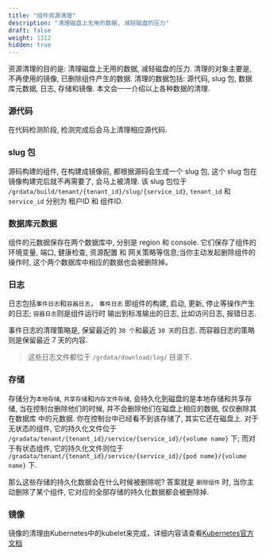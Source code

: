```yaml
---
title: "组件资源清理"
description: "清理磁盘上无用的数据, 减轻磁盘的压力"
draft: false
weight: 1312
hidden: true
---
```


资源清理的目的是: 清理磁盘上无用的数据, 减轻磁盘的压力. 清理的对象主要是, 不再使用的镜像, 已删除组件产生的数据.
清理的数据包括: 源代码, slug 包, 数据库元数据, 日志, 存储和镜像. 本文会一一介绍以上各种数据的清理.

### 源代码

在代码检测阶段, 检测完成后会马上清理相应源代码.

### slug 包

源码构建的组件, 在构建成镜像前, 都根据源码会生成一个 slug 包, 这个 slug 包在镜像构建完后就不再需要了, 会马上被清理.
该 slug 包位于 `/grdata/build/tenant/{tenant_id}/slug/{service_id}`, `tenant_id` 和 `service_id` 分别为 租户ID 和 组件ID.

### 数据库元数据

组件的元数据保存在两个数据库中, 分别是 region 和 console. 它们保存了组件的环境变量, 端口, 健康检查, 资源配置 和 网关策略等信息;当你主动发起删除组件的操作时, 这个两个数据库中相应的数据也会被删除掉。

### 日志

日志包括`事件日志`和`容器日志`， `事件日志` 即组件的构建, 启动, 更新, 停止等操作产生的日志; `容器日志`则是组件运行时 输出到标准输出的日志, 比如访问日志, 报错日志.

事件日志的清理策略是, 保留最近的 `30 个`和最近 `30 天`的日志. 而容器日志的策略则是保留最近 7 天的内容.

> 这些日志文件都位于 `/grdata/download/log/` 目录下.

### 存储

存储分为`本地存储`, `共享存储`和`内存文件存储`, 会持久化到磁盘的是本地存储和共享存储, 当在控制台删除他们的时候, 并不会删除他们在磁盘上相应的数据, 仅仅删除其在数据库
中的元数据. 你在控制台中已经看不到该存储了, 其实它还在磁盘上. 对于无状态的组件, 它的持久化文件位于 `/gradata/tenant/{tenant_id}/service/{service_id}/{volume name}` 下;
而对于有状态组件, 它的持久化文件则位于 `/gradata/tenant/{tenant_id}/service/{service_id}/{pod name}/{volume name}` 下.

那么这些存储的持久化数据会在什么时候被删除呢? 答案就是 `删除组件` 时, 当你主动删除了某个组件, 它对应的全部存储的持久化数据都会被删除掉.

### 镜像


镜像的清理由Kubernetes中的kubelet来完成，详细内容请查看[Kubernetes官方文档](https://kubernetes.io/zh/docs/reference/command-line-tools-reference/kubelet/)
